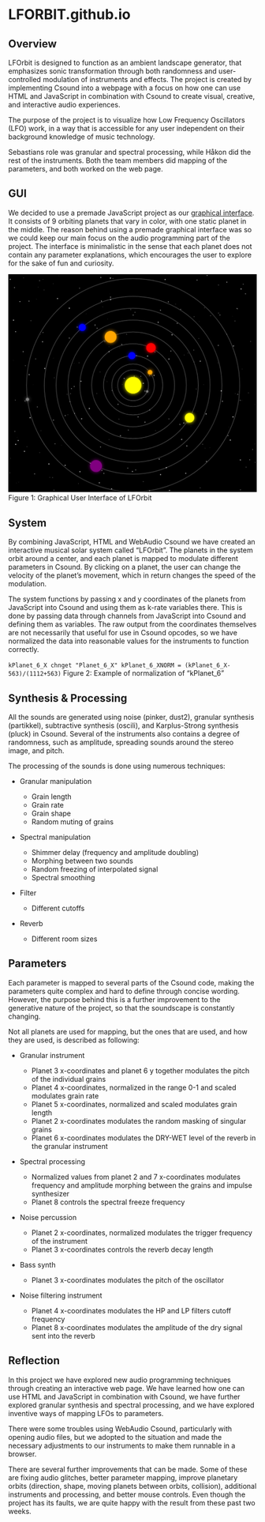 # LFORBIT.github.io
## Overview
LFOrbit is designed to function as an ambient landscape generator, that emphasizes sonic transformation through both randomness and user-controlled modulation of instruments and effects. The project is created by implementing Csound into a webpage with a focus on how one can use HTML and JavaScript in combination with Csound to create visual, creative, and interactive audio experiences.

The purpose of the project is to visualize how Low Frequency Oscillators (LFO) work, in a way that is accessible for any user independent on their background knowledge of music technology. 

Sebastians role was granular and spectral processing, while Håkon did the rest of the instruments. Both the team members did mapping of the parameters, and both worked on the web page. 

## GUI
We decided to use a premade JavaScript project as our [graphical interface](https://medium.com/swlh/html-5-canvas-solar-system-e1e18204b123). It consists of 9 orbiting planets that vary in color, with one static planet in the middle. The reason behind using a premade graphical interface was so we could keep our main focus on the audio programming part of the project. The interface is minimalistic in the sense that each planet does not contain any parameter explanations, which encourages the user to explore for the sake of fun and curiosity. 

![GUi](/assets/images/Orbit.png)
Figure 1: Graphical User Interface of LFOrbit

## System
By combining JavaScript, HTML and WebAudio Csound we have created an interactive musical solar system called “LFOrbit”. The planets in the system orbit around a center, and each planet is mapped to modulate different parameters in Csound. By clicking on a planet, the user can change the velocity of the planet’s movement, which in return changes the speed of the modulation. 

The system functions by passing x and y coordinates of the planets from JavaScript into Csound and using them as k-rate variables there. This is done by passing data through channels from JavaScript into Csound and defining them as variables. The raw output from the coordinates themselves are not necessarily that useful for use in Csound opcodes, so we have normalized the data into reasonable values for the instruments to function correctly. 



  ``kPlanet_6_X chnget "Planet_6_X"
  kPlanet_6_XNORM = (kPlanet_6_X-563)/(1112+563)``
Figure 2: Example of normalization of “kPlanet_6”


## Synthesis & Processing
All the sounds are generated using noise (pinker, dust2), granular synthesis (partikkel), subtractive synthesis (oscili), and Karplus-Strong synthesis (pluck) in Csound. Several of the instruments also contains a degree of randomness, such as amplitude, spreading sounds around the stereo image, and pitch.

The processing of the sounds is done using numerous techniques:
-	Granular manipulation
    - Grain length
    - Grain rate
    - Grain shape
    - Random muting of grains

-	Spectral manipulation 
    - Shimmer delay (frequency and amplitude doubling)
    - Morphing between two sounds
    - Random freezing of interpolated signal
    - Spectral smoothing

-	Filter
    - Different cutoffs

-	Reverb
    - Different room sizes

## Parameters
Each parameter is mapped to several parts of the Csound code, making the parameters quite complex and hard to define through concise wording. However, the purpose behind this is a further improvement to the generative nature of the project, so that the soundscape is constantly changing. 

Not all planets are used for mapping, but the ones that are used, and how they are used, is described as following:
-	Granular instrument
    - Planet 3 x-coordinates and planet 6 y together modulates the pitch of the individual grains
    - Planet 4 x-coordinates, normalized in the range 0-1 and scaled modulates grain rate
    - Planet 5 x-coordinates, normalized and scaled modulates grain length
    - Planet 2 x-coordinates modulates the random masking of singular grains
    - Planet 6 x-coordinates modulates the DRY-WET level of the reverb in the granular instrument


-	Spectral processing
    -	Normalized values from planet 2 and 7 x-coordinates modulates frequency and amplitude morphing between the grains and impulse synthesizer
    -	Planet 8 controls the spectral freeze frequency

-	Noise percussion
    -	Planet 2 x-coordinates, normalized modulates the trigger frequency of the instrument
    -	Planet 3 x-coordinates controls the reverb decay length

-	Bass synth
    -	Planet 3 x-coordinates modulates the pitch of the oscillator 

-	Noise filtering instrument
    -	Planet 4 x-coordinates modulates the HP and LP filters cutoff frequency
    -	Planet 8 x-coordinates modulates the amplitude of the dry signal sent into the reverb

## Reflection
In this project we have explored new audio programming techniques through creating an interactive web page. We have learned how one can use HTML and JavaScript in combination with Csound, we have further explored granular synthesis and spectral processing, and we have explored inventive ways of mapping LFOs to parameters. 

There were some troubles using WebAudio Csound, particularly with opening audio files, but we adopted to the situation and made the necessary adjustments to our instruments to make them runnable in a browser. 

There are several further improvements that can be made. Some of these are fixing audio glitches, better parameter mapping, improve planetary orbits (direction, shape, moving planets between orbits, collision), additional instruments and processing, and better mouse controls. Even though the project has its faults, we are quite happy with the result from these past two weeks.


